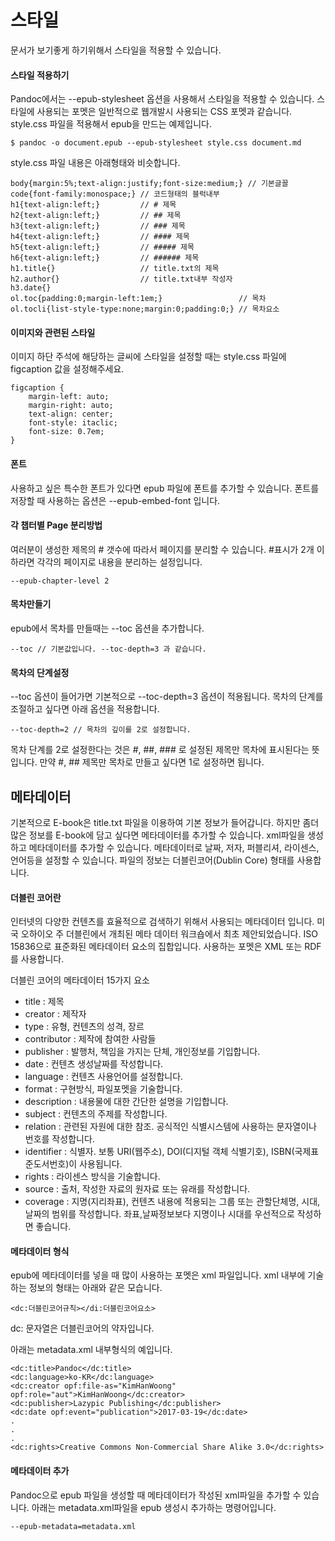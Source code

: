 # 스타일
문서가 보기좋게 하기위해서 스타일을 적용할 수 있습니다.

#### 스타일 적용하기
Pandoc에서는 --epub-stylesheet 옵션을 사용해서 스타일을 적용할 수 있습니다.
스타일에 사용되는 포멧은 일반적으로 웹개발시 사용되는 CSS 포멧과 같습니다.
style.css 파일을 적용해서 epub을 만드는 예제입니다.

	$ pandoc -o document.epub --epub-stylesheet style.css document.md


style.css 파일 내용은 아래형태와 비슷합니다.

	body{margin:5%;text-align:justify;font-size:medium;} // 기본글꼴
	code{font-family:monospace;} // 코드형태의 블럭내부
	h1{text-align:left;}         // # 제목
	h2{text-align:left;}         // ## 제목
	h3{text-align:left;}         // ### 제목
	h4{text-align:left;}         // #### 제목
	h5{text-align:left;}         // ##### 제목
	h6{text-align:left;}         // ###### 제목
	h1.title{}                   // title.txt의 제목
	h2.author{}                  // title.txt내부 작성자
	h3.date{}
	ol.toc{padding:0;margin-left:1em;}                 // 목차
	ol.tocli{list-style-type:none;margin:0;padding:0;} // 목차요소

#### 이미지와 관련된 스타일
이미지 하단 주석에 해당하는 글씨에 스타일을 설정할 때는 style.css 파일에 figcaption 값을 설정해주세요.

	figcaption {
		margin-left: auto;
		margin-right: auto;
		text-align: center;
		font-style: itaclic;
		font-size: 0.7em;
	}

#### 폰트
사용하고 싶은 특수한 폰트가 있다면 epub 파일에 폰트를 추가할 수 있습니다.
폰트를 저장할 때 사용하는 옵션은 --epub-embed-font 입니다.


#### 각 챕터별 Page 분리방법
여러분이 생성한 제목의 # 갯수에 따라서 페이지를 분리할 수 있습니다.
\#표시가 2개 이하라면 각각의 페이지로 내용을 분리하는 설정입니다.
	
	--epub-chapter-level 2

#### 목차만들기
epub에서 목차를 만들때는 --toc 옵션을 추가합니다.

	--toc // 기본값입니다. --toc-depth=3 과 같습니다.

#### 목차의 단계설정
--toc 옵션이 들어가면 기본적으로 --toc-depth=3 옵션이 적용됩니다.
목차의 단계를 조절하고 싶다면 아래 옵션을 적용합니다.

	--toc-depth=2 // 목차의 깊이를 2로 설정합니다.

목차 단계를 2로 설정한다는 것은 #, ##, ### 로 설정된 제목만 목차에 표시된다는 뜻입니다.
만약 #, ## 제목만 목차로 만들고 싶다면 1로 설정하면 됩니다.

## 메타데이터
기본적으로 E-book은 title.txt 파일을 이용하여 기본 정보가 들어갑니다.
하지만 좀더 많은 정보를 E-book에 담고 싶다면 메타데이터를 추가할 수 있습니다.
xml파일을 생성하고 메타데이터를 추가할 수 있습니다.
메타데이터로 날짜, 저자, 퍼블리셔, 라이센스, 언어등을 설정할 수 있습니다.
파일의 정보는 더블린코어(Dublin Core) 형태를 사용합니다.


#### 더블린 코어란
인터넷의 다양한 컨텐츠를 효율적으로 검색하기 위해서 사용되는 메타데이터 입니다.
미국 오하이오 주 더블린에서 개최된 메타 데이터 워크숍에서 최초 제안되었습니다.
ISO 15836으로 표준화된 메타데이터 요소의 집합입니다.
사용하는 포멧은 XML 또는 RDF를 사용합니다.

더블린 코어의 메타데이터 15가지 요소
- title : 제목
- creator : 제작자
- type : 유형, 컨텐츠의 성격, 장르
- contributor : 제작에 참여한 사람들
- publisher : 발행처, 책임을 가지는 단체, 개인정보를 기입합니다.
- date : 컨텐츠 생성날짜를 작성합니다.
- language : 컨텐츠 사용언어를 설정합니다.
- format : 구현방식, 파일포멧을 기술합니다.
- description : 내용물에 대한 간단한 설명을 기입합니다.
- subject : 컨텐츠의 주제를 작성합니다.
- relation : 관련된 자원에 대한 참조. 공식적인 식별시스템에 사용하는 문자열이나 번호를 작성합니다.
- identifier : 식별자. 보통 URI(웹주소), DOI(디지털 객체 식별기호), ISBN(국제표준도서번호)이 사용됩니다.
- rights : 라이센스 방식을 기술합니다.
- source : 출처, 작성한 자료의 원자료 또는 유래를 작성합니다.
- coverage : 지명(지리좌표), 컨텐츠 내용에 적용되는 그룹 또는 관할단체명, 시대, 날짜의 범위를 작성합니다. 좌표,날짜정보보다 지명이나 시대를 우선적으로 작성하면 좋습니다.

#### 메타데이터 형식
epub에 메타데이터를 넣을 때 많이 사용하는 포멧은 xml 파일입니다.
xml 내부에 기술하는 정보의 형태는 아래와 같은 모습니다.

	<dc:더블린코어규칙></di:더블린코어요소>

dc: 문자열은 더블린코어의 약자입니다.

아래는 metadata.xml 내부형식의 예입니다.

	<dc:title>Pandoc</dc:title> 
	<dc:language>ko-KR</dc:language> 
	<dc:creator opf:file-as="KimHanWoong" opf:role="aut">KimHanWoong</dc:creator> 
	<dc:publisher>Lazypic Publishing</dc:publisher>
	<dc:date opf:event="publication">2017-03-19</dc:date>
	.
	.
	.
	<dc:rights>Creative Commons Non-Commercial Share Alike 3.0</dc:rights>

#### 메타데이터 추가
Pandoc으로 epub 파일을 생성할 때 메타데이터가 작성된 xml파일을 추가할 수 있습니다.
아래는 metadata.xml파일을 epub 생성시 추가하는 명령어입니다.

	--epub-metadata=metadata.xml
